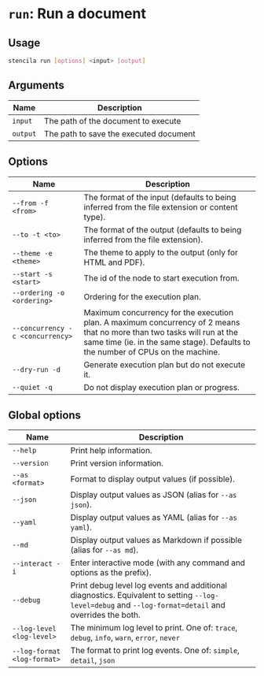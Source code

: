 <!-- Generated from doc comments in Rust. Do not edit. -->

# `run`: Run a document

## Usage

```sh
stencila run [options] <input> [output]
```




## Arguments

| Name | Description |
| --- | --- |
| `input` | The path of the document to execute |
| `output` | The path to save the executed document |

## Options

| Name | Description |
| --- | --- |
| `--from -f <from>` | The format of the input (defaults to being inferred from the file extension or content type). |
| `--to -t <to>` | The format of the output (defaults to being inferred from the file extension). |
| `--theme -e <theme>` | The theme to apply to the output (only for HTML and PDF). |
| `--start -s <start>` | The id of the node to start execution from. |
| `--ordering -o <ordering>` | Ordering for the execution plan. |
| `--concurrency -c <concurrency>` | Maximum concurrency for the execution plan. A maximum concurrency of 2 means that no more than two tasks will run at the same time (ie. in the same stage). Defaults to the number of CPUs on the machine. |
| `--dry-run -d` | Generate execution plan but do not execute it. |
| `--quiet -q` | Do not display execution plan or progress. |

## Global options

| Name | Description |
| --- | --- |
| `--help` | Print help information. |
| `--version` | Print version information. |
| `--as <format>` | Format to display output values (if possible). |
| `--json` | Display output values as JSON (alias for `--as json`). |
| `--yaml` | Display output values as YAML (alias for `--as yaml`). |
| `--md` | Display output values as Markdown if possible (alias for `--as md`). |
| `--interact -i` | Enter interactive mode (with any command and options as the prefix). |
| `--debug` | Print debug level log events and additional diagnostics. Equivalent to setting `--log-level=debug` and `--log-format=detail` and overrides the both. |
| `--log-level <log-level>` | The minimum log level to print. One of: `trace`, `debug`, `info`, `warn`, `error`, `never` |
| `--log-format <log-format>` | The format to print log events. One of: `simple`, `detail`, `json` |